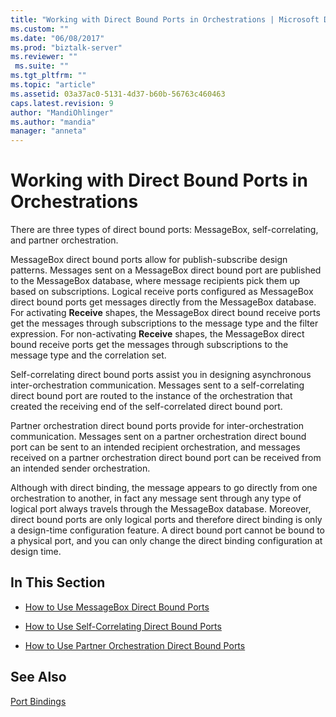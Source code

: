 ```yaml
---
title: "Working with Direct Bound Ports in Orchestrations | Microsoft Docs"
ms.custom: ""
ms.date: "06/08/2017"
ms.prod: "biztalk-server"
ms.reviewer: ""
 ms.suite: ""
ms.tgt_pltfrm: ""
ms.topic: "article"
ms.assetid: 03a37ac0-5131-4d37-b60b-56763c460463
caps.latest.revision: 9
author: "MandiOhlinger"
ms.author: "mandia"
manager: "anneta"
---
```

# Working with Direct Bound Ports in Orchestrations
There are three types of direct bound ports: MessageBox, self-correlating, and partner orchestration.  
  
 MessageBox direct bound ports allow for publish-subscribe design patterns. Messages sent on a MessageBox direct bound port are published to the MessageBox database, where message recipients pick them up based on subscriptions. Logical receive ports configured as MessageBox direct bound ports get messages directly from the MessageBox database. For activating **Receive** shapes, the MessageBox direct bound receive ports get the messages through subscriptions to the message type and the filter expression. For non-activating **Receive** shapes, the MessageBox direct bound receive ports get the messages through subscriptions to the message type and the correlation set.  
  
 Self-correlating direct bound ports assist you in designing asynchronous inter-orchestration communication. Messages sent to a self-correlating direct bound port are routed to the instance of the orchestration that created the receiving end of the self-correlated direct bound port.  
  
 Partner orchestration direct bound ports provide for inter-orchestration communication. Messages sent on a partner orchestration direct bound port can be sent to an intended recipient orchestration, and messages received on a partner orchestration direct bound port can be received from an intended sender orchestration.  
  
 Although with direct binding, the message appears to go directly from one orchestration to another, in fact any message sent through any type of logical port always travels through the MessageBox database. Moreover, direct bound ports are only logical ports and therefore direct binding is only a design-time configuration feature. A direct bound port cannot be bound to a physical port, and you can only change the direct binding configuration at design time.  
  
## In This Section  
  
-   [How to Use MessageBox Direct Bound Ports](../core/how-to-use-messagebox-direct-bound-ports.md)  
  
-   [How to Use Self-Correlating Direct Bound Ports](../core/how-to-use-self-correlating-direct-bound-ports.md)  
  
-   [How to Use Partner Orchestration Direct Bound Ports](../core/how-to-use-partner-orchestration-direct-bound-ports.md)  
  
## See Also  
 [Port Bindings](../core/port-bindings.md)